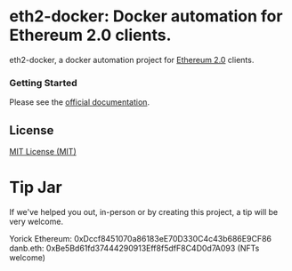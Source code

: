 # eth2-docker: Docker automation for Ethereum 2.0 clients.

eth2-docker, a docker automation project for [Ethereum 2.0](https://ethereum.org/en/eth2/) clients. 

### Getting Started

Please see the [official documentation](https://eth2-docker.net). 

## License

[MIT License (MIT)](https://github.com/eth2-educators/eth2-docker/blob/master/LICENSE)

# Tip Jar

If we've helped you out, in-person or by creating this project, a tip will be very welcome.

Yorick Ethereum: 0xDccf8451070a86183eE70D330C4c43b686E9CF86  
danb.eth: 0xBe5Bd61fd37444290913Eff8f5dfF8C4D0d7A093 (NFTs welcome)

